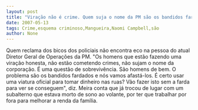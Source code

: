 ```yaml
---
layout: post
title: "Viração não é crime. Quem suja o nome da PM são os bandidos fardados, diz Meira"
date: 2007-05-13
tags: Crime,esquema criminoso,Mangueira,Naomi Campbell,são
author: None
---
```


Quem reclama dos bicos dos policiais n&atilde;o encontra eco na pessoa do atual Diretor Geral de Opera&ccedil;&otilde;es da PM.
&quot;Os homens que est&atilde;o fazendo uma vira&ccedil;&atilde;o honesta, n&atilde;o est&atilde;o cometendo crimes, n&atilde;o sujam o nome da corpora&ccedil;&atilde;o. &Eacute; uma quest&atilde;o de sobreviv&ecirc;ncia. S&atilde;o homens de bem. O problema s&atilde;o os bandidos fardados e n&oacute;s vamos afast&aacute;-los. &Eacute; certo usar uma viatura oficial para tomar dinheiro nas ruas? V&atilde;o fazer isto sem a farda para ver se conseguem&quot;, diz.
Meira conta que j&aacute; trocou de lugar com um subalterno que estava morto de sono ao volante, por ter que trabalhar por fora para melhorar a renda da fam&iacute;lia.
 